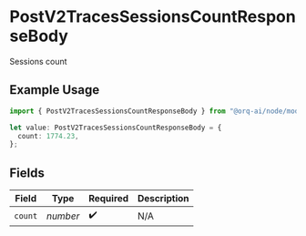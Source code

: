 # PostV2TracesSessionsCountResponseBody

Sessions count

## Example Usage

```typescript
import { PostV2TracesSessionsCountResponseBody } from "@orq-ai/node/models/operations";

let value: PostV2TracesSessionsCountResponseBody = {
  count: 1774.23,
};
```

## Fields

| Field              | Type               | Required           | Description        |
| ------------------ | ------------------ | ------------------ | ------------------ |
| `count`            | *number*           | :heavy_check_mark: | N/A                |